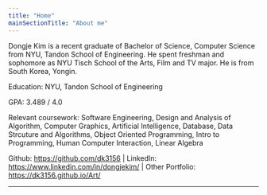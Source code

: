 ```yaml
---
title: "Home"
mainSectionTitle: "About me"
---
```

Dongje Kim is a recent graduate of Bachelor of Science, Computer Science from NYU, Tandon School of Engineering. He spent freshman and sophomore as NYU Tisch School of the Arts, Film and TV major. He is from South Korea, Yongin.

Education: NYU, Tandon School of Engineering

GPA: 3.489 / 4.0

Relevant coursework: Software Engineering, Design and Analysis of Algorithm, Computer Graphics, Artificial Intelligence, Database, Data Strcuture and Algorithms, Object Oriented Programming, Intro to Programming, Human Computer Interaction, Linear Algebra

Github: https://github.com/dk3156 |
LinkedIn: https://www.linkedin.com/in/dongjekim/ |
Other Portfolio: https://dk3156.github.io/Art/

---